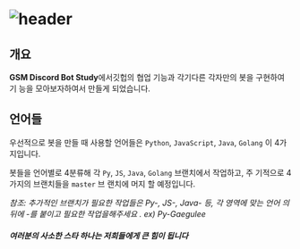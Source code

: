 <!-- @format -->

# ![header](https://capsule-render.vercel.app/api?type=wave&color=gradient&height=300&section=header&text=GSM_DiscordBot_Study&fontSize=50)

## 개요

**GSM Discord Bot Study**에서깃헙의 협업
기능과 각기다른 각자만의 봇을 구현하여기
능을 모아보자하여서 만들게 되었습니다.

## 언어들

우선적으로 봇을 만들 때 사용할 언어들은
`Python`, `JavaScript`, `Java`, `Golang`
이 4가지입니다.

봇들을 언어별로 4분류해 각 `Py`, `JS`,
`Java`, `Golang` 브랜치에서 작업하고, 주
기적으로 4가지의 브랜치들을 `master` 브
랜치에 머지 할 예정입니다.

_참조: 추가적인 브랜치가 필요한 작업들은
Py-, JS-, Java- 등, 각 영역에 맞는 언어
의 뒤에 -를 붙이고 필요한 작업을해주세요
. ex) Py-Gaegulee_

##### 여러분의 사소한 스타 하나는 저희들에게 큰 힘이 됩니다
